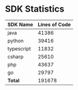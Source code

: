 # SDK Statistics

| SDK Name | Lines of Code |
| -------- | ------------- |
| java | 41386 |
| python | 39416 |
| typescript | 11832 |
| csharp | 25610 |
| php | 43637 |
| go | 29797 |
| **Total** | 191678 |
